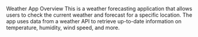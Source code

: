 

Weather App
Overview
This is a weather forecasting application that allows users to check the current weather and forecast for a specific location.
The app uses data from a weather API to retrieve up-to-date information on temperature, humidity, wind speed, and more.
